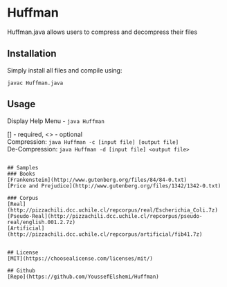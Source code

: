 # Huffman

Huffman.java allows users to compress and decompress their files

## Installation

Simply install all files and compile using:

```
javac Huffman.java
```

## Usage
Display Help Menu - ```java Huffman```  

[] - required, <> - optional  
Compression: ```java Huffman -c [input file] [output file]```  
De-Compression: ```java Huffman -d [input file] <output file>```  
```

## Samples
### Books
[Frankenstein](http://www.gutenberg.org/files/84/84-0.txt)  
[Price and Prejudice](http://www.gutenberg.org/files/1342/1342-0.txt)  

### Corpus
[Real](http://pizzachili.dcc.uchile.cl/repcorpus/real/Escherichia_Coli.7z)  
[Pseudo-Real](http://pizzachili.dcc.uchile.cl/repcorpus/pseudo-real/english.001.2.7z)  
[Artificial](http://pizzachili.dcc.uchile.cl/repcorpus/artificial/fib41.7z)  


## License
[MIT](https://choosealicense.com/licenses/mit/)

## Github
[Repo](https://github.com/YoussefElshemi/Huffman)
